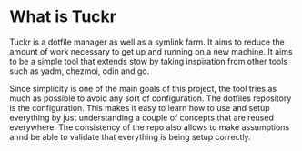 # What is Tuckr

Tuckr is a dotfile manager as well as a symlink farm.
It aims to reduce the amount of work necessary to get up and running on a new machine.
It aims to be a simple tool that extends stow by taking inspiration from other tools such as yadm, chezmoi, odin and go.

Since simplicity is one of the main goals of this project, the tool tries as much as possible to avoid any sort of configuration.
The dotfiles repository is the configuration.
This makes it easy to learn how to use and setup everything by just understanding a couple of concepts that are reused everywhere.
The consistency of the repo also allows to make assumptions annd be able to validate that everything is being setup correctly.

